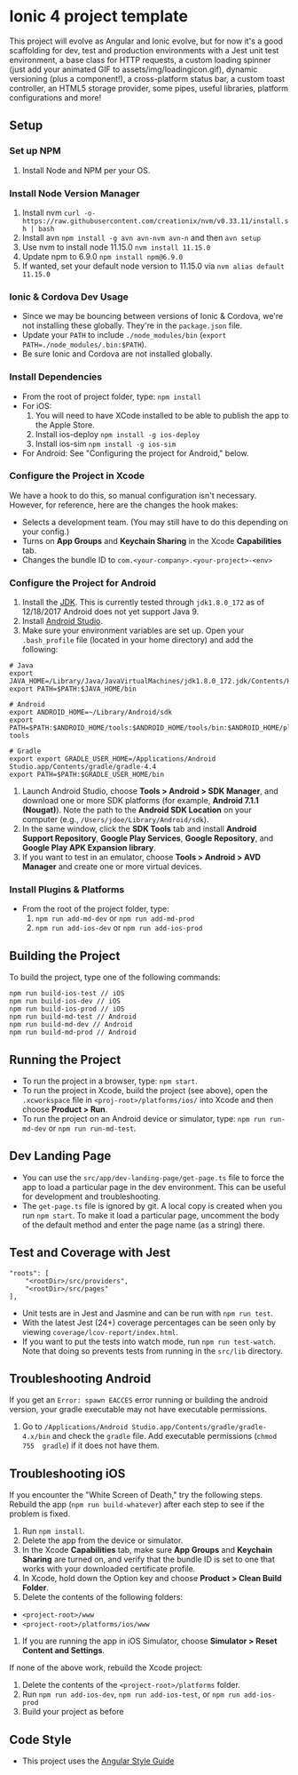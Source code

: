 # Ionic 4 project template
This project will evolve as Angular and Ionic evolve, but for now it's a good scaffolding for dev, test and production environments with a Jest 
unit test environment, a base class for HTTP requests, a custom loading spinner (just add your animated GIF to assets/img/loadingicon.gif), dynamic
 versioning (plus a component!), a cross-platform status bar, a custom toast controller, an HTML5 storage provider, some pipes, useful libraries, 
 platform configurations and more!
 
## Setup

### Set up NPM
  1. Install Node and NPM per your OS.

### Install Node Version Manager
  1. Install nvm `curl -o- https://raw.githubusercontent.com/creationix/nvm/v0.33.11/install.sh | bash`
  1. Install avn `npm install -g avn avn-nvm avn-n` and then `avn setup`
  1. Use nvm to install node 11.15.0 `nvm install 11.15.0`
  1. Update npm to 6.9.0 `npm install npm@6.9.0`
  1. If wanted, set your default node version to 11.15.0 via `nvm alias default 11.15.0`

### Ionic & Cordova Dev Usage
 - Since we may be bouncing between versions of Ionic & Cordova, we're not installing these globally. They're in the `package.json` file.
 - Update your `PATH` to include `./node_modules/bin` (`export PATH=./node_modules/.bin:$PATH`).
 - Be sure Ionic and Cordova are not installed globally.

### Install Dependencies
 - From the root of project folder, type: `npm install`
 - For iOS:
   1. You will need to have XCode installed to be able to publish the app to the Apple Store.
   1. Install ios-deploy `npm install -g ios-deploy`
   1. Install ios-sim `npm install -g ios-sim`
 - For Android: See "Configuring the project for Android," below.

### Configure the Project in Xcode

We have a hook to do this, so manual configuration isn't necessary. However, for reference, here are the changes the hook makes:

 - Selects a development team. (You may still have to do this depending on your config.)
 - Turns on **App Groups** and **Keychain Sharing** in the Xcode **Capabilities** tab.
 - Changes the bundle ID to `com.<your-company>.<your-project>-<env>`

### Configure the Project for Android

   1. Install the [JDK](http://www.oracle.com/technetwork/java/javase/downloads/jdk8-downloads-2133151.html). This is currently tested through `jdk1.8.0_172` as of 12/18/2017 Android does not yet support Java 9.
   1. Install [Android Studio](https://developer.android.com/studio/index.html).
   1. Make sure your environment variables are set up. Open your `.bash_profile` file (located in your home directory) and add the following:

    # Java
    export JAVA_HOME=/Library/Java/JavaVirtualMachines/jdk1.8.0_172.jdk/Contents/Home
    export PATH=$PATH:$JAVA_HOME/bin

    # Android
    export ANDROID_HOME=~/Library/Android/sdk
    export PATH=$PATH:$ANDROID_HOME/tools:$ANDROID_HOME/tools/bin:$ANDROID_HOME/platform-tools
    
    # Gradle
    export export GRADLE_USER_HOME=/Applications/Android Studio.app/Contents/gradle/gradle-4.4
    export PATH=$PATH:$GRADLE_USER_HOME/bin

   1. Launch Android Studio, choose **Tools > Android > SDK Manager**, and download one or more SDK platforms (for example, **Android 7.1.1 (Nougat)**). Note the path to the **Android SDK Location** on your computer (e.g., `/Users/jdoe/Library/Android/sdk`).
   1. In the same window, click the **SDK Tools** tab and install **Android Support Repository**, **Google Play Services**, **Google Repository**, and **Google Play APK Expansion library**.
   1. If you want to test in an emulator, choose **Tools > Android > AVD Manager** and create one or more virtual devices.

### Install Plugins & Platforms
 - From the root of the project folder, type:
   1. `npm run add-md-dev` or `npm run add-md-prod`
   1. `npm run add-ios-dev` or `npm run add-ios-prod`

## Building the Project
To build the project, type one of the following commands:

    npm run build-ios-test // iOS
    npm run build-ios-dev // iOS
    npm run build-ios-prod // iOS
    npm run build-md-test // Android
    npm run build-md-dev // Android
    npm run build-md-prod // Android

## Running the Project
 - To run the project in a browser, type: `npm start`.
 - To run the project in Xcode, build the project (see above), open the `.xcworkspace` file in `<proj-root>/platforms/ios/` into Xcode and then choose **Product > Run**.
 - To run the project on an Android device or simulator, type: `npm run run-md-dev` or `npm run run-md-test`.

## Dev Landing Page
- You can use the `src/app/dev-landing-page/get-page.ts` file to force the app to load a particular page in the dev environment. This can be useful for development and troubleshooting.
- The `get-page.ts` file is ignored by git. A local copy is created when you run `npm start`. To make it load a particular page, uncomment the body of the default method and enter the page name (as a string) there.

## Test and Coverage with Jest
   ```
   "roots": [
       "<rootDir>/src/providers",
       "<rootDir>/src/pages"
   ],
   ```
   - Unit tests are in Jest and Jasmine and can be run with `npm run test`.
   - With the latest Jest (24+) coverage percentages can be seen only by viewing `coverage/lcov-report/index.html`.
   - If you want to put the tests into watch mode, run `npm run test-watch`. Note that doing so prevents tests from 
   running in the `src/lib` directory.


## Troubleshooting Android

If you get an `Error: spawn EACCES` error running or building the android version, your gradle executable may not have executable permissions.
 1. Go to `/Applications/Android Studio.app/Contents/gradle/gradle-4.x/bin` and check the `gradle` file. Add executable permissions (`chmod 755 
 gradle`) if it does not have them.

## Troubleshooting iOS

If you encounter the "White Screen of Death," try the following steps. Rebuild the app (`npm run build-whatever`) after each step to see if the problem is fixed.
 1. Run `npm install`.
 1. Delete the app from the device or simulator.
 1. In the Xcode **Capabilities** tab, make sure **App Groups** and **Keychain Sharing** are turned on, and verify that the bundle ID is set to one that works with your downloaded certificate profile.
 1. In Xcode, hold down the Option key and choose **Product > Clean Build Folder**.
 1. Delete the contents of the following folders:
  - `<project-root>/www`
  - `<project-root>/platforms/ios/www`
 1. If you are running the app in iOS Simulator, choose **Simulator > Reset Content and Settings**.

If none of the above work, rebuild the Xcode project:

 1. Delete the contents of the `<project-root>/platforms` folder.
 1. Run `npm run add-ios-dev`, `npm run add-ios-test`, or `npm run add-ios-prod`
 1. Build your project as before

## Code Style
 - This project uses the [Angular Style Guide](https://angular.io/guide/styleguide)
